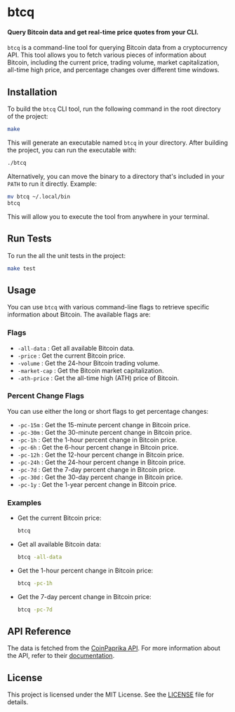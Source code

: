 # btcq

#### Query Bitcoin data and get real-time price quotes from your CLI.

`btcq` is a command-line tool for querying Bitcoin data from a cryptocurrency API. This tool allows you to fetch various pieces of information about Bitcoin, including the current price, trading volume, market capitalization, all-time high price, and percentage changes over different time windows.

## Installation

To build the `btcq` CLI tool, run the following command in the root directory of the project:

```bash
make
```

This will generate an executable named `btcq` in your directory. After building the project, you can run the executable with:

```sh
./btcq
```

Alternatively, you can move the binary to a directory that's included in your `PATH` to run it directly. Example:

```sh
mv btcq ~/.local/bin
btcq
```

This will allow you to execute the tool from anywhere in your terminal.

## Run Tests

To run the all the unit tests in the project:

```bash
make test
```

## Usage

You can use `btcq` with various command-line flags to retrieve specific information about Bitcoin. The available flags are:

### Flags

-   `-all-data` : Get all available Bitcoin data.
-   `-price` : Get the current Bitcoin price.
-   `-volume` : Get the 24-hour Bitcoin trading volume.
-   `-market-cap` : Get the Bitcoin market capitalization.
-   `-ath-price` : Get the all-time high (ATH) price of Bitcoin.

### Percent Change Flags

You can use either the long or short flags to get percentage changes:

-   `-pc-15m` : Get the 15-minute percent change in Bitcoin price.
-   `-pc-30m` : Get the 30-minute percent change in Bitcoin price.
-   `-pc-1h` : Get the 1-hour percent change in Bitcoin price.
-   `-pc-6h` : Get the 6-hour percent change in Bitcoin price.
-   `-pc-12h` : Get the 12-hour percent change in Bitcoin price.
-   `-pc-24h` : Get the 24-hour percent change in Bitcoin price.
-   `-pc-7d` : Get the 7-day percent change in Bitcoin price.
-   `-pc-30d` : Get the 30-day percent change in Bitcoin price.
-   `-pc-1y` : Get the 1-year percent change in Bitcoin price.

### Examples

-   Get the current Bitcoin price:

    ```bash
    btcq
    ```

-   Get all available Bitcoin data:

    ```bash
    btcq -all-data
    ```

-   Get the 1-hour percent change in Bitcoin price:

    ```bash
    btcq -pc-1h
    ```

-   Get the 7-day percent change in Bitcoin price:

    ```bash
    btcq -pc-7d
    ```

## API Reference

The data is fetched from the [CoinPaprika API](https://api.coinpaprika.com/v1/tickers/btc-bitcoin). For more information about the API, refer to their [documentation](https://api.coinpaprika.com/).

## License

This project is licensed under the MIT License. See the [LICENSE](LICENSE) file for details.
